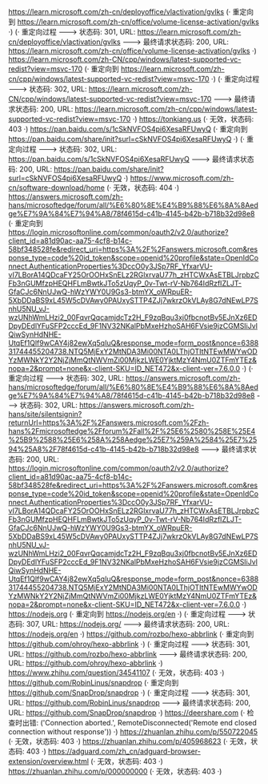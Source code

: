https://learn.microsoft.com/zh-cn/deployoffice/vlactivation/gvlks (· 重定向到 https://learn.microsoft.com/zh-cn/office/volume-license-activation/gvlks ·)
(· 重定向过程 ---> 状态码: 301, URL: https://learn.microsoft.com/zh-cn/deployoffice/vlactivation/gvlks ---> 最终请求状态码: 200, URL: https://learn.microsoft.com/zh-cn/office/volume-license-activation/gvlks ·)
https://learn.microsoft.com/zh-CN/cpp/windows/latest-supported-vc-redist?view=msvc-170 (· 重定向到 https://learn.microsoft.com/zh-cn/cpp/windows/latest-supported-vc-redist?view=msvc-170 ·)
(· 重定向过程 ---> 状态码: 302, URL: https://learn.microsoft.com/zh-CN/cpp/windows/latest-supported-vc-redist?view=msvc-170 ---> 最终请求状态码: 200, URL: https://learn.microsoft.com/zh-cn/cpp/windows/latest-supported-vc-redist?view=msvc-170 ·)
https://tonkiang.us (· 无效，状态码: 403 ·)
https://pan.baidu.com/s/1cSkNVFOS4pi6XesaRFUwyQ (· 重定向到 https://pan.baidu.com/share/init?surl=cSkNVFOS4pi6XesaRFUwyQ ·)
(· 重定向过程 ---> 状态码: 302, URL: https://pan.baidu.com/s/1cSkNVFOS4pi6XesaRFUwyQ ---> 最终请求状态码: 200, URL: https://pan.baidu.com/share/init?surl=cSkNVFOS4pi6XesaRFUwyQ ·)
https://www.microsoft.com/zh-cn/software-download/home (· 无效，状态码: 404 ·)
https://answers.microsoft.com/zh-hans/microsoftedge/forum/all/%E6%80%8E%E4%B9%88%E6%8A%8Aedge%E7%9A%84%E7%94%A8/78f4615d-c41b-4145-b42b-b718b32d98e8 (· 重定向到 https://login.microsoftonline.com/common/oauth2/v2.0/authorize?client_id=a81d90ac-aa75-4cf8-b14c-58bf348528fe&redirect_uri=https%3A%2F%2Fanswers.microsoft.com&response_type=code%20id_token&scope=openid%20profile&state=OpenIdConnect.AuthenticationProperties%3DccO0y3JSp7RF_YfxarVU-vI7LBorA14QDcaFY25OrOOHxSnELz2RGlxrvaU77h_zHTCWxAsETBLJrpbzCFb3nGUMfzpHEQHFLmBwtkJTo5zUqyP_0v-Twt-rV-Nb764IdRzfIZLJT-GfaCJc6NnUJwQ-hWzYWY0U9Gs3-btmYX_oWRpuER-5XbDDaBS9xL45W5cDVAwy0PAUxySTTP4ZJj7wkrzOkVLAy8G7dNEwLP7SnhU5NU_vJ-wzUNhWmLHzi2_00FqvrQqcamjdcTz2H_F9zqBqu3xj0fbcnotBv5EJnXz6EDDpyDEdlYFuSFP2cccEd_9F1NV32NKalPbMxeHzhoSAH6FVsie9jzCGMSIiJvlQiwSynHdNHE-UtqEf1Qlf9wCAY4j82ewXq5qIuQ&response_mode=form_post&nonce=638831744455204738.NTQ5MjExY2MtNDA3Mi00NTA0LThjOTItNTEwMWYwODYzMWNkY2Y2NjZjMmQtNWVmZi00MjkzLWE0YjktMzY4NmU0ZTFmYTEz&nopa=2&prompt=none&x-client-SKU=ID_NET472&x-client-ver=7.6.0.0 ·)
(· 重定向过程 ---> 状态码: 302, URL: https://answers.microsoft.com/zh-hans/microsoftedge/forum/all/%E6%80%8E%E4%B9%88%E6%8A%8Aedge%E7%9A%84%E7%94%A8/78f4615d-c41b-4145-b42b-b718b32d98e8 ---> 状态码: 302, URL: https://answers.microsoft.com/zh-hans/site/silentsignin?returnUrl=https%3A%2F%2Fanswers.microsoft.com%2Fzh-hans%2Fmicrosoftedge%2Fforum%2Fall%2F%25E6%2580%258E%25E4%25B9%2588%25E6%258A%258Aedge%25E7%259A%2584%25E7%2594%25A8%2F78f4615d-c41b-4145-b42b-b718b32d98e8 ---> 最终请求状态码: 200, URL: https://login.microsoftonline.com/common/oauth2/v2.0/authorize?client_id=a81d90ac-aa75-4cf8-b14c-58bf348528fe&redirect_uri=https%3A%2F%2Fanswers.microsoft.com&response_type=code%20id_token&scope=openid%20profile&state=OpenIdConnect.AuthenticationProperties%3DccO0y3JSp7RF_YfxarVU-vI7LBorA14QDcaFY25OrOOHxSnELz2RGlxrvaU77h_zHTCWxAsETBLJrpbzCFb3nGUMfzpHEQHFLmBwtkJTo5zUqyP_0v-Twt-rV-Nb764IdRzfIZLJT-GfaCJc6NnUJwQ-hWzYWY0U9Gs3-btmYX_oWRpuER-5XbDDaBS9xL45W5cDVAwy0PAUxySTTP4ZJj7wkrzOkVLAy8G7dNEwLP7SnhU5NU_vJ-wzUNhWmLHzi2_00FqvrQqcamjdcTz2H_F9zqBqu3xj0fbcnotBv5EJnXz6EDDpyDEdlYFuSFP2cccEd_9F1NV32NKalPbMxeHzhoSAH6FVsie9jzCGMSIiJvlQiwSynHdNHE-UtqEf1Qlf9wCAY4j82ewXq5qIuQ&response_mode=form_post&nonce=638831744455204738.NTQ5MjExY2MtNDA3Mi00NTA0LThjOTItNTEwMWYwODYzMWNkY2Y2NjZjMmQtNWVmZi00MjkzLWE0YjktMzY4NmU0ZTFmYTEz&nopa=2&prompt=none&x-client-SKU=ID_NET472&x-client-ver=7.6.0.0 ·)
https://nodejs.org (· 重定向到 https://nodejs.org/en ·)
(· 重定向过程 ---> 状态码: 307, URL: https://nodejs.org/ ---> 最终请求状态码: 200, URL: https://nodejs.org/en ·)
https://github.com/rozbo/hexo-abbrlink (· 重定向到 https://github.com/ohroy/hexo-abbrlink ·)
(· 重定向过程 ---> 状态码: 301, URL: https://github.com/rozbo/hexo-abbrlink ---> 最终请求状态码: 200, URL: https://github.com/ohroy/hexo-abbrlink ·)
https://www.zhihu.com/question/34541107 (· 无效，状态码: 403 ·)
https://github.com/RobinLinus/snapdrop (· 重定向到 https://github.com/SnapDrop/snapdrop ·)
(· 重定向过程 ---> 状态码: 301, URL: https://github.com/RobinLinus/snapdrop ---> 最终请求状态码: 200, URL: https://github.com/SnapDrop/snapdrop ·)
https://deershare.com (· 检查时出错: ('Connection aborted.', RemoteDisconnected('Remote end closed connection without response')) ·)
https://zhuanlan.zhihu.com/p/550722045 (· 无效，状态码: 403 ·)
https://zhuanlan.zhihu.com/p/405968623 (· 无效，状态码: 403 ·)
https://adguard.com/zh_cn/adguard-browser-extension/overview.html (· 无效，状态码: 403 ·)
https://zhuanlan.zhihu.com/p/000000000 (· 无效，状态码: 403 ·)
